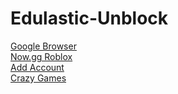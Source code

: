 # Edulastic-Unblock
[Google Browser](https://google.com) <br/>
[Now.gg Roblox](https://now.gg/apps/roblox-corporation/5349/roblox.html) <br/>
[Add Account](https://accounts.google.com/v3/signin/identifier?continue=https%3A%2F%2Fwww.google.com%3Fhl%3Den-US&ec=GAlA8wE&hl=en&flowName=GlifWebSignIn&flowEntry=AddSession&dsh=S-2097121502%3A1700180658697700&theme=glif) <br/>
[Crazy Games](https://crazygames.com) <br/>
